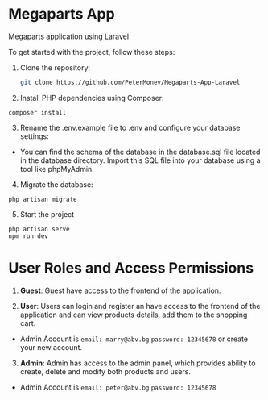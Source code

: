 # Megaparts App

Megaparts application using Laravel

To get started with the project, follow these steps:

1. Clone the repository:

    ```bash
    git clone https://github.com/PeterMonev/Megaparts-App-Laravel
    ```


2. Install PHP dependencies using Composer:

```
composer install
```

3. Rename the .env.example file to .env and configure your database settings:

- You can find the schema of the database in the database.sql file located in the database directory. Import this SQL file into your database using a tool like phpMyAdmin.

4. Migrate the database:

```
php artisan migrate
```

5. Start the project

```
php artisan serve
npm run dev
```
# User Roles and Access Permissions

1. **Guest**: Guest have access to the frontend of the application.

2. **User**: Users can login and register an have access to the frontend of the application and can view products details, add them to the shopping cart.
 
 * Admin Account is `email: marry@abv.bg` `password: 12345678` or create your new account.

3. **Admin**: Аdmin has access to the admin panel, which provides ability to create, delete and modify both products and users.

 * Admin Account is `email: peter@abv.bg` `password: 12345678`